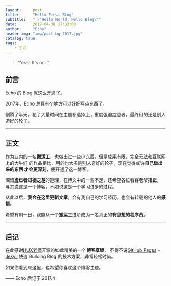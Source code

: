 ```yaml
---
layout:     post
title:      "Hello First Blog"
subtitle:   " \"Hello World, Hello Blog\""
date:       2017-04-30 17:33:00
author:     "Echo"
header-img: "img/post-bg-2017.jpg"
catalog: true
tags:
    - 生活
---
```


> “Yeah It's on. ”


## 前言

Echo 的 Blog 就这么开通了。

2017年，Echo 总算有个地方可以好好写点东西了。

倒腾了半天，花了大量时间在主题都选择上，重度强迫症患者，最终用的还是别人造好的轮子。


---
## 正文

作为业内的一名**搬运工**，也做出过一些小东西，但是成果有限，完全无法和互联网上的大牛们
的作品相比，用的也大多是别人造好的轮子，现在觉得或许**自己做出来的东西
才会更深刻**，便开通了这一博客。

深谙**虚已者进德之基**的道理，在博文中的一些不足，还希望各位看客老爷**指正**，
与其说这是一个博客，不如说这是一个学习进步的过程。

从此以后，**我会在这里更新文章**，会有我自己的学习经历，也会有转载的他人的**感悟**。

希望有朝一日，我能从一个**搬运工**进阶成为一名真正的**有思想的程序员**。


---
## 后记

在此感谢[HUX老师](http://huangxuan.me/)开源的如此精美的一个**博客框架**，
不得不说[GitHub Pages](https://pages.github.com/) + [Jekyll](http://jekyllrb.com/) 
快速 Building Blog 的技术方案，非常轻松时尚。

如果你看到来这里，也希望你喜欢这个博客主题。

—— Echo 后记于 2017.4


